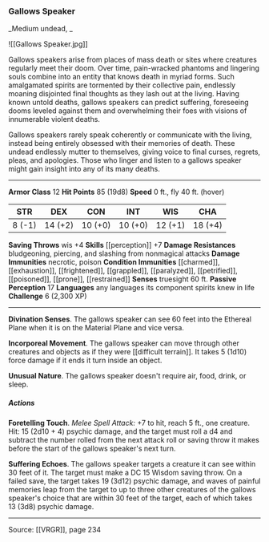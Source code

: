 ### Gallows Speaker
_Medium undead, _

![[Gallows Speaker.jpg]]

Gallows speakers arise from places of mass death or sites where creatures regularly meet their doom. Over time, pain-wracked phantoms and lingering souls combine into an entity that knows death in myriad forms. Such amalgamated spirits are tormented by their collective pain, endlessly moaning disjointed final thoughts as they lash out at the living. Having known untold deaths, gallows speakers can predict suffering, foreseeing dooms leveled against them and overwhelming their foes with visions of innumerable violent deaths.

Gallows speakers rarely speak coherently or communicate with the living, instead being entirely obsessed with their memories of death. These undead endlessly mutter to themselves, giving voice to final curses, regrets, pleas, and apologies. Those who linger and listen to a gallows speaker might gain insight into any of its many deaths.




---

**Armor Class** 12
**Hit Points** 85 (19d8)
**Speed** 0 ft., fly 40 ft. (hover)

| STR     | DEX     | CON     | INT     | WIS     | CHA     |
|---------|---------|---------|---------|---------|---------|
| 8 (-1) | 14 (+2) | 10 (+0) | 10 (+0) | 12 (+1) | 18 (+4) |

**Saving Throws** wis +4
**Skills** [[perception]] +7
**Damage Resistances** bludgeoning, piercing, and slashing from nonmagical attacks
**Damage Immunities** necrotic, poison
**Condition Immunities** [[charmed]], [[exhaustion]], [[frightened]], [[grappled]], [[paralyzed]], [[petrified]], [[poisoned]], [[prone]], [[restrained]]
**Senses** truesight 60 ft.
**Passive Perception** 17
**Languages** any languages its component spirits knew in life
**Challenge** 6 (2,300 XP)

---

**Divination Senses**. The gallows speaker can see 60 feet into the Ethereal Plane when it is on the Material Plane and vice versa.

**Incorporeal Movement**. The gallows speaker can move through other creatures and objects as if they were [[difficult terrain]]. It takes 5 (1d10) force damage if it ends it turn inside an object.

**Unusual Nature**. The gallows speaker doesn't require air, food, drink, or sleep.

##### Actions
**Foretelling Touch**. _Melee Spell Attack:_ +7 to hit, reach 5 ft., one creature. Hit: 15 (2d10 + 4) psychic damage, and the target must roll a d4 and subtract the number rolled from the next attack roll or saving throw it makes before the start of the gallows speaker's next turn.

**Suffering Echoes**. The gallows speaker targets a creature it can see within 30 feet of it. The target must make a DC 15 Wisdom saving throw. On a failed save, the target takes 19 (3d12) psychic damage, and waves of painful memories leap from the target to up to three other creatures of the gallows speaker's choice that are within 30 feet of the target, each of which takes 13 (3d8) psychic damage.


---

Source: [[VRGR]], page 234